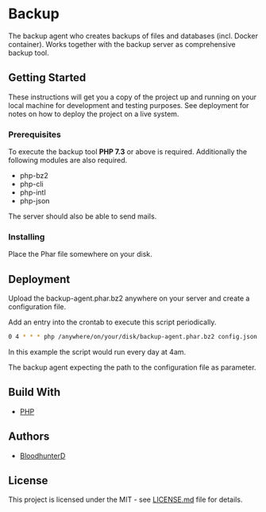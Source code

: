 # Backup

The backup agent who creates backups of files and databases (incl. Docker container).
Works together with the backup server as comprehensive backup tool.

## Getting Started

These instructions will get you a copy of the project up and running on your local machine for development and testing purposes.
See deployment for notes on how to deploy the project on a live system.

### Prerequisites

To execute the backup tool **PHP 7.3** or above is required.
Additionally the following modules are also required.

* php-bz2
* php-cli
* php-intl
* php-json

The server should also be able to send mails.

### Installing

Place the Phar file somewhere on your disk.

## Deployment

Upload the backup-agent.phar.bz2 anywhere on your server and create a configuration file.

Add an entry into the crontab to execute this script periodically.

```bash
0 4 * * * php /anywhere/on/your/disk/backup-agent.phar.bz2 config.json
```

In this example the script would run every day at 4am.

The backup agent expecting the path to the configuration file as parameter.

## Build With

* [PHP](https://www.php.net/)

## Authors

* [BloodhunterD](https://github.com/bloodhunterd)

## License

This project is licensed under the MIT - see [LICENSE.md](https://github.com/bloodhunterd/backup-agent/blob/master/LICENSE) file for details.
